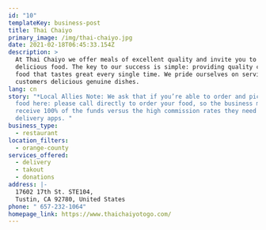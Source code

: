 ```yaml
---
id: "10"
templateKey: business-post
title: Thai Chaiyo
primary_image: /img/thai-chaiyo.jpg
date: 2021-02-18T06:45:33.154Z
description: >
  At Thai Chaiyo we offer meals of excellent quality and invite you to try our
  delicious food. The key to our success is simple: providing quality consistent
  food that tastes great every single time. We pride ourselves on serving our
  customers delicious genuine dishes.
lang: cn
story: "*Local Allies Note: We ask that if you’re able to order and pick up your
  food here: please call directly to order your food, so the business may
  receive 100% of the funds versus the high commission rates they need to pay
  delivery apps. "
business_type:
  - restaurant
location_filters:
  - orange-county
services_offered:
  - delivery
  - takout
  - donations
address: |-
  17602 17th St. STE104,
  Tustin, CA 92780, United States
phone: " 657-232-1064"
homepage_link: https://www.thaichaiyotogo.com/
---
```

